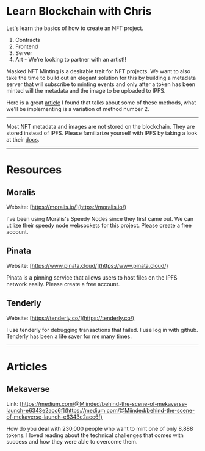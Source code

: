 # Learn Blockchain with Chris

Let's learn the basics of how to create an NFT project. 

1. Contracts
2. Frontend
3. Server
4. Art - We're looking to partner with an artist!! 

Masked NFT Minting is a desirable trait for NFT projects. We want to also take the time to build out an elegant solution for this by building a metadata server that will subscribe to minting events and only after a token has been minted will the metadata and the image to be uploaded to IPFS. 

Here is a great [article](https://medium.com/coinmonks/methods-for-nft-masked-minting-ddd05dceed32) I found that talks about some of these methods, what we'll be implementing is a variation of method number 2.

---

Most NFT metadata and images are not stored on the blockchain. They are stored instead of IPFS. Please familiarize yourself with IPFS by taking a look at their [docs](https://medium.com/coinmonks/methods-for-nft-masked-minting-ddd05dceed32).

---

# Resources

## Moralis

Website: [https://moralis.io/](https://moralis.io/)

I've been using Moralis's Speedy Nodes since they first came out. We can utilize their speedy node websockets for this project. Please create a free account.

## Pinata

Website: [https://www.pinata.cloud/](https://www.pinata.cloud/)

Pinata is a pinning service that allows users to host files on the IPFS network easily. Please create a free account.

## Tenderly 

Website: [https://tenderly.co/](https://tenderly.co/)

I use tenderly for debugging transactions that failed. I use log in with github. Tenderly has been a life saver for me many times.

---

# Articles

## Mekaverse

Link: [https://medium.com/@Miinded/behind-the-scene-of-mekaverse-launch-e6343e2acc6f](https://medium.com/@Miinded/behind-the-scene-of-mekaverse-launch-e6343e2acc6f)

How do you deal with 230,000 people who want to mint one of only 8,888 tokens. I loved reading about the technical challenges that comes with success and how they were able to overcome them.
